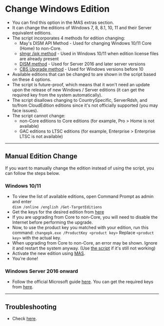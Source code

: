 # Change Windows Edition

-   You can find this option in the MAS extras section.
-   It can change the editions of Windows 7, 8, 8.1, 10, 11 and their Server equivalent editions.
-   The script incorporates 4 methods for edition changing:
    -   May's DISM API Method - Used for changing Windows 10/11 Core (Home) to non-Core.
    -   [slmgr /ipk method](https://learn.microsoft.com/windows/deployment/upgrade/windows-edition-upgrades#upgrade-using-a-command-line-tool) - Used in Windows 10/11 when edition license files are already present
    -   [DISM method](https://learn.microsoft.com/windows-server/get-started/upgrade-conversion-options) - Used for Server 2016 and later server versions
    -   [CBS Upgrade method](https://github.com/asdcorp/Set-WindowsCbsEdition) - Used for Windows versions before 10
-   Available editions that can be changed to are shown in the script based on these 4 options.
-   The script is future-proof, which means that it won't need an update upon the release of new Windows / Server editions (it can get the required key from the system automatically).
-   The script disallows changing to CountrySpecific, ServerRdsh, and to/from CloudEdition editions since it's not officially supported (you may face issues).
-   The script cannot change:
    -   non-Core editions to Core editions (for example, Pro > Home is not available)
    -   GAC editions to LTSC editions (for example, Enterprise > Enterprise LTSC is not available)

------------------------------------------------------------------------

## Manual Edition Change

If you want to manually change the edition instead of using the script, you can follow the steps below.

### Windows 10/11

-   To view the list of available editions, open Command Prompt as admin and enter  
    `dism /online /english /Get-TargetEditions`
-   Get the keys for the desired edition from [here](hwid.md#supported-products)
-   If you are upgrading from Core to non-Core, you will need to disable the Internet before performing the upgrade.
-   Now, to use the product key you matched with your edition, run this command: `changepk.exe /ProductKey <product key>` 
    Replace `<product key>` with the actual key.
-   When upgrading from Core to non-Core, an error may be shown. Ignore it and restart the system anyway. (Use [the script](change_windows_edition.md) if it's still not working)
-   Activate the new edition using [MAS](intro.md).
-   You're done!

### Windows Server 2016 onward

-   Follow the official Microsoft guide [here](https://learn.microsoft.com/windows-server/get-started/upgrade-conversion-options). You can get the required keys from [here](kms38.md#supported-products).

------------------------------------------------------------------------

## Troubleshooting

-   Check [here](change_edition_issues.md).
